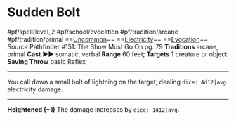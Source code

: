 # Sudden Bolt
#pf/spell/level_2 #pf/school/evocation #pf/tradition/arcane #pf/tradition/primal
==[Uncommon](../../../Traits/Uncommon.md)== ==[Electricity](../../../Traits/Electricity.md)== ==[Evocation](../../../Traits/Evocation.md)==
*Source* Pathfinder #151: The Show Must Go On pg. 79
**Traditions** arcane, primal
**Cast** ►► somatic, verbal
**Range** 60 feet; **Targets** 1 creature or object
**Saving Throw** basic Reflex

---
You call down a small bolt of lightning on the target, dealing `dice: 4d12|avg` electricity damage.

<hr>

**Heightened (+1)** The damage increases by `dice: 1d12|avg`.